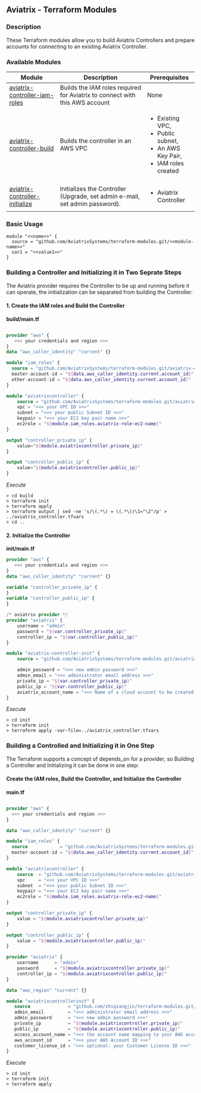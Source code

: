 ## Aviatrix - Terraform Modules

### Description
These Terraform modules allow you to build Aviatrix Controllers and prepare accounts for connecting to an existing Aviatrix Controller.

### Available Modules

| Module  | Description | Prerequisites |
| ------- | ----------- | ------------- |
| [aviatrix-controller-iam-roles](./aviatrix-controller-iam-roles) | Builds the IAM roles required for Aviatrix to connect with this AWS account | None |
| [aviatrix-controller-build](./aviatrix-controller-build) | Builds the controller in an AWS VPC | <ul><li>Existing VPC,</li><li>Public subnet,</li><li>An AWS Key Pair,</li><li>IAM roles created</li></ul> |
| [aviatrix-controller-initialize](./aviatrix-controller-initialize) | Initializes the Controller (Upgrade, set admin e-mail, set admin password). | <ul><li>Aviatrix Controller</li></ul> |

### Basic Usage

```
module "<<name>>" {
  source = "github.com/AviatrixSystems/terraform-modules.git/<<module-name>>"
  var1 = "<<value1>>"
}
```

### Building a Controller and Initializing it in Two Seprate Steps

The Aviatrix provider requires the Controller to be up and running before it can operate, the initialization can be separated from building the Controller:

#### 1. Create the IAM roles and Build the Controller

**build/main.tf**

``` terraform

provider "aws" {
   <<< your credentials and region >>>
}
data "aws_caller_identity" "current" {}

module "iam_roles" {
  source = "github.com/AviatrixSystems/terraform-modules.git/aviatrix-controller-iam-roles"
  master-account-id = "${data.aws_caller_identity.current.account_id}"
  other-account-id = "${data.aws_caller_identity.current.account_id}"
}

module "aviatrixcontroller" {
    source = "github.com/AviatrixSystems/terraform-modules.git/aviatrix-controller-build"
    vpc = "<<< your VPC ID >>>"
    subnet = "<<< your public Subnet ID >>>"
    keypair = "<<< your EC2 key pair name >>>"
    ec2role = "${module.iam_roles.aviatrix-role-ec2-name}"
}

output "controller_private_ip" {
    value="${module.aviatrixcontroller.private_ip}"
}

output "controller_public_ip" {
    value="${module.aviatrixcontroller.public_ip}"
}

```

*Execute*

``` shell
> cd build
> terraform init
> terraform apply
> terraform output | sed -ne 's/\(.*\) = \(.*\)/\1="\2"/p' > ../aviatrix_controller.tfvars
> cd ..
```

#### 2. Initialize the Controller

**init/main.tf**

``` terraform
provider "aws" {
   <<< your credentials and region >>>
}
data "aws_caller_identity" "current" {}

variable "controller_private_ip" {
}
variable "controller_public_ip" {
}

/* aviatrix provider */
provider "aviatrix" {
    username = "admin"
    password = "${var.controller_private_ip}"
    controller_ip = "${var.controller_public_ip}"
}

module "aviatrix-controller-init" {
    source = "github.com/AviatrixSystems/terraform-modules.git/aviatrix-controller-initialize"

    admin_password = "<<< new admin password >>>"
    admin_email = "<<< administrator email address >>>"
    private_ip = "${var.controller_private_ip}"
    public_ip = "${var.controller_public_ip}"
    aviatrix_account_name = "<<< Name of a cloud account to be created on the new controller >>>" 
}

```

*Execute*

``` shell
> cd init
> terraform init
> terraform apply -var-file=../aviatrix_controller.tfvars
```

### Building a Controlled and Initializing it in One Step

The Terraform supports a concept of depends_on for a provider, so Building a Controller and Initializing it can be done in one step:

#### Create the IAM roles, Build the Controller, and Initialize the Controller

**main.tf**

``` terraform

provider "aws" {
  <<< your credentials and region >>>
}

data "aws_caller_identity" "current" {}

module "iam_roles" {
  source            = "github.com/AviatrixSystems/terraform-modules.git/aviatrix-controller-iam-roles"
  master-account-id = "${data.aws_caller_identity.current.account_id}"
}

module "aviatrixcontroller" {
    source  = "github.com/AviatrixSystems/terraform-modules.git/aviatrix-controller-build"
    vpc     = "<<< your VPC ID >>>"
    subnet  = "<<< your public Subnet ID >>>"
    keypair = "<<< your EC2 key pair name >>>"
    ec2role = "${module.iam_roles.aviatrix-role-ec2-name}"
}

output "controller_private_ip" {
    value = "${module.aviatrixcontroller.private_ip}"
}

output "controller_public_ip" {
    value = "${module.aviatrixcontroller.public_ip}"
}

provider "aviatrix" {
    username      = "admin"
    password      = "${module.aviatrixcontroller.private_ip}"
    controller_ip = "${module.aviatrixcontroller.public_ip}"
}

data "aws_region" "current" {}

module "aviatrixcontrollerinit" {
   source              = "github.com/zhiqiangjin/terraform-modules.git/aviatrix-controller-initialize"
   admin_email         = "<<< administrator email address >>>"
   admin_password      = "<<< new admin password >>>"
   private_ip          = "${module.aviatrixcontroller.private_ip}"
   public_ip           = "${module.aviatrixcontroller.public_ip}"
   access_account_name = "<<< the account name mapping to your AWS account in the Aviatrix Controller >>>"
   aws_account_id      = "<<< your AWS Account ID >>>"
   customer_license_id = "<<< optional: your Customer License ID >>>"
}

```

*Execute*

``` shell
> cd init
> terraform init
> terraform apply
```
